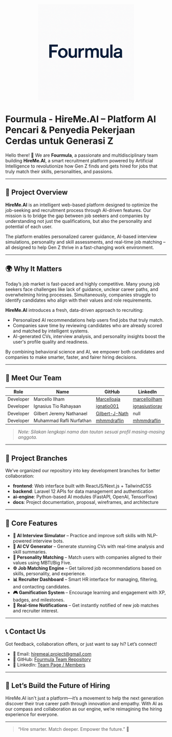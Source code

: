 <div align="center">
  <img src="fourmula-logo.png" alt="Fourmula Logo" width="300">
</div>

# Fourmula - HireMe.AI – Platform AI Pencari & Penyedia Pekerjaan Cerdas untuk Generasi Z

Hello there! 👋 We are **Fourmula**, a passionate and multidisciplinary team building **HireMe.AI**, a smart recruitment platform powered by Artificial Intelligence to revolutionize how Gen Z finds and gets hired for jobs that truly match their skills, personalities, and passions.

---

## 📑 Project Overview

**HireMe.AI** is an intelligent web-based platform designed to optimize the job-seeking and recruitment process through AI-driven features. Our mission is to bridge the gap between job seekers and companies by understanding not just the qualifications, but also the personality and potential of each user.

The platform enables personalized career guidance, AI-based interview simulations, personality and skill assessments, and real-time job matching – all designed to help Gen Z thrive in a fast-changing work environment.

---

## 🌍 Why It Matters

Today’s job market is fast-paced and highly competitive. Many young job seekers face challenges like lack of guidance, unclear career paths, and overwhelming hiring processes. Simultaneously, companies struggle to identify candidates who align with their values and role requirements.

**HireMe.AI** introduces a fresh, data-driven approach to recruiting:
- Personalized AI recommendations help users find jobs that truly match.
- Companies save time by reviewing candidates who are already scored and matched by intelligent systems.
- AI-generated CVs, interview analysis, and personality insights boost the user's profile quality and readiness.

By combining behavioral science and AI, we empower both candidates and companies to make smarter, faster, and fairer hiring decisions.

---

## 👥 Meet Our Team

| Role                     | Name                        | GitHub                              | LinkedIn                           |
|--------------------------|-----------------------------|--------------------------------------|------------------------------------|
| Developer | Marcello Ilham                | [Marcelloaja](https://github.com/Marcelloaja)                | [marcelloilham](www.linkedin.com/in/marcelloilham)              |
| Developer | Ignasius Tio Rahayaan                | [ignatio001](https://github.com/ignatio001)                | [ignasiustioray](www.linkedin.com/in/ignasiustioray)              |
| Developer | Gilbert Jeremy Nathanael                | [Gilbert-J-Nath](https://github.com/Gilbert-J-Nath)                | null              |
| Developer | Muhammad Rafli Nurfathan                | [mhmmdraflin](https://github.com/mhmmdraflin)                | [mhmmdraflin](www.linkedin.com/in/mhmmdraflin )              |

> *Note: Silakan lengkapi nama dan tautan sesuai profil masing-masing anggota.*

---

## 🚀 Project Branches

We’ve organized our repository into key development branches for better collaboration:

- **frontend**: Web interface built with ReactJS/Next.js + TailwindCSS
- **backend**: Laravel 12 APIs for data management and authentication
- **ai-engine**: Python-based AI modules (FastAPI, OpenAI, TensorFlow)
- **docs**: Project documentation, proposal, wireframes, and architecture

---

## 🔑 Core Features

- **🧠 AI Interview Simulator** – Practice and improve soft skills with NLP-powered interview bots.
- **📄 AI CV Generator** – Generate stunning CVs with real-time analysis and skill summaries.
- **🧬 Personality Matching** – Match users with companies aligned to their values using MBTI/Big Five.
- **⚙️ Job Matching Engine** – Get tailored job recommendations based on skills, personality, and experience.
- **📊 Recruiter Dashboard** – Smart HR interface for managing, filtering, and contacting candidates.
- **🎮 Gamification System** – Encourage learning and engagement with XP, badges, and milestones.
- **🔔 Real-time Notifications** – Get instantly notified of new job matches and recruiter interest.

---

## 📞 Contact Us

Got feedback, collaboration offers, or just want to say hi? Let’s connect!

- 📧 Email: hiremeai.project@gmail.com
- 🐙 GitHub: [Fourmula Team Repository](https://github.com/fourmula)
- 💼 LinkedIn: [Team Page / Members](#)

---

## 🙌 Let’s Build the Future of Hiring

HireMe.AI isn't just a platform—it’s a movement to help the next generation discover their true career path through innovation and empathy. With AI as our compass and collaboration as our engine, we’re reimagining the hiring experience for everyone.

---
> “Hire smarter. Match deeper. Empower the future.” 🚀

